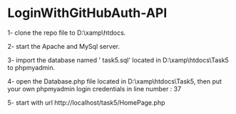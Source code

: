 # LoginWithGitHubAuth-API
 
1- clone the repo file to ‪D:\xamp\htdocs.

2- start the Apache and MySql server.

3- import the database named ' task5.sql' located in D:\xamp\htdocs\Task5
to phpmyadmin.

4- open the Database.php file located in D:\xamp\htdocs\Task5, then put your own phpmyadmin login credentials
in line number : 37

5- start with url http://localhost/task5/HomePage.php

